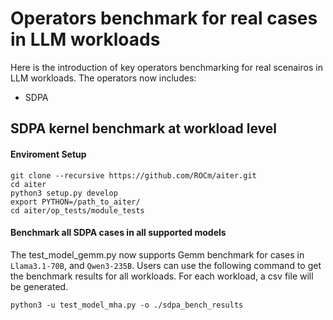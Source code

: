 # Operators benchmark for real cases in LLM workloads


Here is the introduction of key operators benchmarking for real scenairos in LLM workloads. The operators now includes:
* SDPA


## SDPA kernel benchmark at workload level

#### Enviroment Setup
```
git clone --recursive https://github.com/ROCm/aiter.git
cd aiter
python3 setup.py develop
export PYTHON=/path_to_aiter/
cd aiter/op_tests/module_tests
```

#### Benchmark all SDPA cases in all supported models
The test_model_gemm.py now supports Gemm benchmark for cases in `Llama3.1-70B`, and `Qwen3-235B`.
Users can use the following command to get the benchmark results for all workloads. For each workload, a csv file will be generated.
```
python3 -u test_model_mha.py -o ./sdpa_bench_results
```
